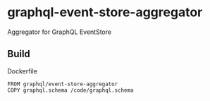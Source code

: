 # graphql-event-store-aggregator

Aggregator for GraphQL EventStore

## Build

Dockerfile

```
FROM graphql/event-store-aggregator
COPY graphql.schema /code/graphql.schema
```

